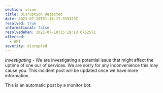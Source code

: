 ```yaml
---
section: issue
title: Disruption Detected
date: 2021-07-20T01:11:17.939329Z
resolved: true
informational: false
resolvedWhen: 2021-07-18T15:19:18.675257Z
affected:
  - API
severity: disrupted
---
```

*Investigating* - We are investigating a potential issue that might affect the uptime of one our of services. We are sorry for any inconvenience this may cause you. This incident post will be updated once we have more information.

This is an automatic post by a monitor bot.
        